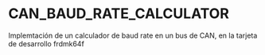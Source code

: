 # CAN_BAUD_RATE_CALCULATOR
Implemtación de un calculador de baud rate en un bus de CAN, en la tarjeta de desarrollo frdmk64f
